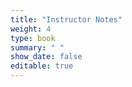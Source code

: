 ```yaml
---
title: "Instructor Notes"
weight: 4
type: book
summary: " "
show_date: false
editable: true
---
```


